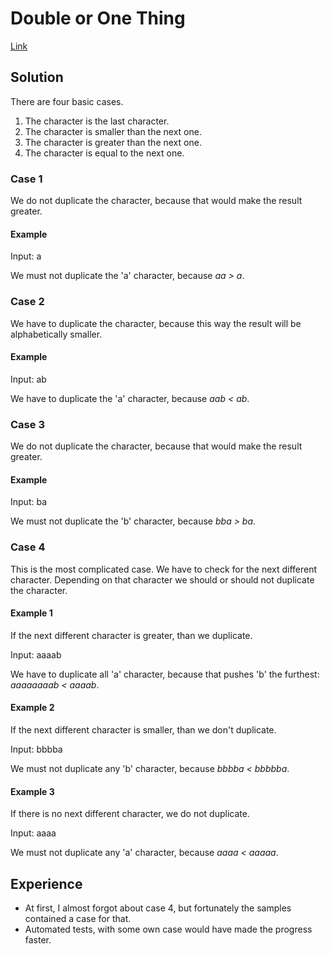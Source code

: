 # Double or One Thing

[Link](https://codingcompetitions.withgoogle.com/codejam/round/0000000000877ba5/0000000000aa8e9c)

## Solution

There are four basic cases.

1. The character is the last character.
2. The character is smaller than the next one.
3. The character is greater than the next one.
4. The character is equal to the next one.

### Case 1

We do not duplicate the character, because that would make the result greater.

#### Example

Input: a

We must not duplicate the 'a' character, because _aa > a_.

### Case 2

We have to duplicate the character, because this way the result will be alphabetically smaller.

#### Example

Input: ab

We have to duplicate the 'a' character, because _aab < ab_.

### Case 3

We do not duplicate the character, because that would make the result greater.

#### Example

Input: ba

We must not duplicate the 'b' character, because _bba > ba_.

### Case 4

This is the most complicated case. 
We have to check for the next different character. 
Depending on that character we should or should not duplicate the character.

#### Example 1

If the next different character is greater, than we duplicate.

Input: aaaab

We have to duplicate all 'a' character, because that pushes 'b' the furthest: _aaaaaaaab < aaaab_.

#### Example 2

If the next different character is smaller, than we don't duplicate.

Input: bbbba

We must not duplicate any 'b' character, because _bbbba < bbbbba_.

#### Example 3

If there is no next different character, we do not duplicate.

Input: aaaa

We must not duplicate any 'a' character, because _aaaa < aaaaa_.

## Experience

+ At first, I almost forgot about case 4, but fortunately the samples contained a case for that.
+ Automated tests, with some own case would have made the progress faster.